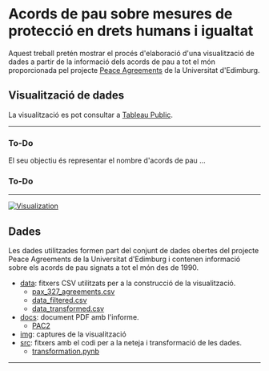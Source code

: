 # Acords de pau sobre mesures de protecció en drets humans i igualtat

Aquest treball pretén mostrar el procés d'elaboració d'una visualització de dades a partir de la informació dels acords de pau a tot el món proporcionada pel projecte [Peace Agreements](https://www.peaceagreements.org/) de la Universitat d'Edimburg.

## Visualització de dades

La visualització es pot consultar a [Tableau Public](https://public.tableau.com/profile/mvilaboa#!/). 

----
### To-Do
El seu objectiu és representar el nombre d'acords de pau ...
### To-Do
----

[![Visualization](img/captura_visualit_1.png)](https://public.tableau.com/profile/mvilaboa#!/)

## Dades

Les dades utilitzades formen part del conjunt de dades obertes del projecte Peace Agreements de la Universitat 
d'Edimburg i contenen informació sobre els acords de pau signats a tot el món des de 1990.

- [data](./data): fitxers CSV utilitzats per a la construcció de la visualització.
  - [pax_327_agreements.csv](./data/pax_327_agreements.csv)
  - [data_filtered.csv](./data/data_filtered.csv)
  - [data_transformed.csv](./data/data_transformed.csv)
- [docs](./docs): document PDF amb l'informe. 
  - [PAC2](./docs/FernandezVilaboaMarcos_PAC2.pdf)
- [img](./img): captures de la visualització
- [src](./src): fitxers amb el codi per a la neteja i transformació de les dades.
  - [transformation.pynb](./src/transformation.pynb)


----
